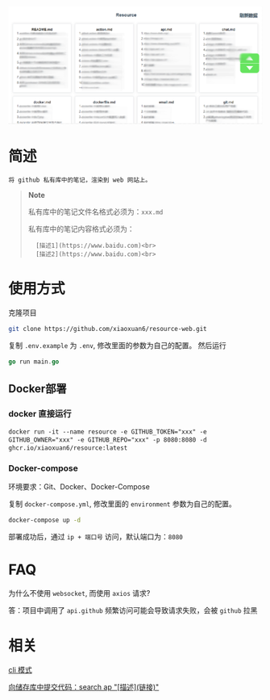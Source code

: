 ![img](./1694403591383.png)

# 简述
    将 github 私有库中的笔记，渲染到 web 网站上。

> **Note**
>
> 私有库中的笔记文件名格式必须为：`xxx.md`
>
> 私有库中的笔记内容格式必须为：
>
>       [描述1](https://www.baidu.com)<br>
>       [描述2](https://www.baidu.com)<br>

# 使用方式

克隆项目

```bash
git clone https://github.com/xiaoxuan6/resource-web.git
```

复制 `.env.example` 为 `.env`, 修改里面的参数为自己的配置。 然后运行

```go
go run main.go
```

## Docker部署

### docker 直接运行

```docker
docker run -it --name resource -e GITHUB_TOKEN="xxx" -e GITHUB_OWNER="xxx" -e GITHUB_REPO="xxx" -p 8080:8080 -d ghcr.io/xiaoxuan6/resource:latest
```

### Docker-compose

环境要求：Git、Docker、Docker-Compose

复制 `docker-compose.yml`, 修改里面的 `environment` 参数为自己的配置。

```bash
docker-compose up -d
```

部署成功后，通过 `ip + 端口号` 访问，默认端口为：`8080`

# FAQ

为什么不使用 `websocket`, 而使用 `axios` 请求?

答：项目中调用了 `api.github` 频繁访问可能会导致请求失败，会被 `github` 拉黑

# 相关
[cli 模式](https://github.com/xiaoxuan6/rsearch)

[向储存库中提交代码：search ap "\[描述\](链接)"](https://github.com/xiaoxuan6/search)